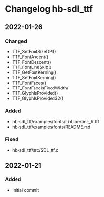 [//]: # ( All notable changes to this project will be documented in this file. )
[//]: # ( Encoding: UTF-8 No BOM )
[//]: # ( ## 2022-01-21   ### Changed   ### Fixed   ### Added   ### Removed )
[//]: # ( Entries may not always be in chronological/commit order. )
[//]: # ( Others according to Markdown specifications. )

# Changelog hb-sdl_ttf

## 2022-01-26

### Changed
   - TTF_SetFontSizeDPI()
   - TTF_FontAscent()
   - TTF_FontDescent()
   - TTF_FontLineSkip()
   - TTF_GetFontKerning()
   - TTF_SetFontKerning()
   - TTF_FontFaces()
   - TTF_FontFaceIsFixedWidth()
   - TTF_GlyphIsProvided()
   - TTF_GlyphIsProvided32()

### Added

   - hb-sdl_ttf/examples/fonts/LinLibertine_R.ttf
   - hb-sdl_ttf/examples/fonts/README.md

### Fixed

   - hb-sdl_ttf/src/SDL_ttf.c

## 2022-01-21

### Added

   - Initial commit
